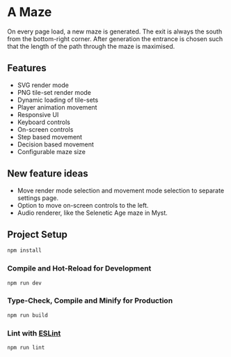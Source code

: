 # A Maze

On every page load, a new maze is generated. The exit is always the south from the bottom-right corner. After generation the entrance is chosen such that the length of the path through the maze is maximised.

## Features

- SVG render mode
- PNG tile-set render mode
- Dynamic loading of tile-sets
- Player animation movement
- Responsive UI
- Keyboard controls
- On-screen controls
- Step based movement
- Decision based movement
- Configurable maze size

## New feature ideas 

- Move render mode selection and movement mode selection to separate settings page.
- Option to move on-screen controls to the left.
- Audio renderer, like the Selenetic Age maze in Myst.

## Project Setup

```sh
npm install
```

### Compile and Hot-Reload for Development

```sh
npm run dev
```

### Type-Check, Compile and Minify for Production

```sh
npm run build
```

### Lint with [ESLint](https://eslint.org/)

```sh
npm run lint
```
